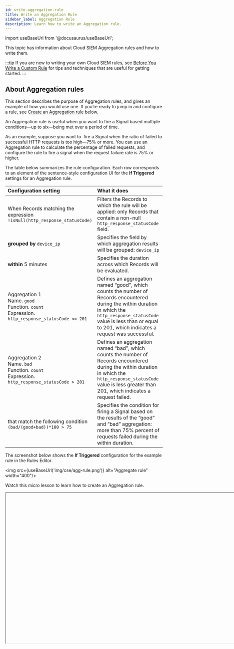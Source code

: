 ```yaml
---
id: write-aggregation-rule
title: Write an Aggregation Rule
sidebar_label: Aggregation Rule
description: Learn how to write an Aggregation rule.
---
```


import useBaseUrl from '@docusaurus/useBaseUrl';

This topic has information about Cloud SIEM Aggregation rules and how to write them.

:::tip
If you are new to writing your own Cloud SIEM rules, see [Before You Write a Custom Rule](/docs/cse/rules/before-writing-custom-rule) for tips and techniques that are useful for getting started.
:::

## About Aggregation rules

This section describes the purpose of Aggregation rules, and gives an example of how you would use one. If you’re ready to jump in and configure a rule, see [Create an Aggregation rule](#create-an-aggregation-rule) below.

An Aggregation rule is useful when you want to fire a Signal based multiple conditions—up to six—being met over a period of time. 

As an example, suppose you want to  fire a Signal when the ratio of failed to successful HTTP requests is too high—75% or more. You can use an Aggregation rule to calculate the percentage of failed requests, and configure the rule to fire a signal when the request failure rate is 75% or higher.

The table below summarizes the rule configuration. Each row corresponds to an element of the sentence-style configuration UI for the **If Triggered** settings for an Aggregation rule.

| Configuration setting | What it does |
|:--|:--|
| When Records matching the expression<br/>`!isNull(http_response_statusCode)` | Filters the Records to which the rule will be applied: only Records that contain a non-null `http_response_statusCode` field. |
| **grouped by** `device_ip` | Specifies the field by which aggregation results will be grouped: `device_ip` |
| **within** 5 minutes | Specifies the duration across which Records will be evaluated. |
| Aggregation 1<br/>Name. `good`<br/>Function. `count`<br/>Expression. `http_response_statusCode <= 201` | Defines an aggregation named “good”, which counts the number of Records encountered during the within duration in which the `http_response_statusCode` value is less than or equal to 201, which indicates a request was successful. |
| Aggregation 2<br/>Name. `bad`<br/> Function. `count`<br/>Expression. `http_response_statusCode > 201` | Defines an aggregation named “bad”, which counts the number of Records encountered during the within duration in which the `http_response_statusCode` value is less greater than 201, which indicates a request failed. |
| that match the following condition<br/>`(bad/(good+bad))*100 > 75` | Specifies the condition for firing a Signal based on the results of the “good” and “bad” aggregation: more than 75% percent of requests failed during the within duration. |

The screenshot below shows the **If Triggered** configuration for the example rule in the Rules Editor. 

<img src={useBaseUrl('img/cse/agg-rule.png')} alt="Aggregate rule" width="400"/>

Watch this micro lesson to learn how to create an Aggregation rule.

<Iframe url="https://www.youtube.com/embed/XaqQES5suWQ?rel=0"
        width="854px"
        height="480px"
        id="myId"
        className="video-container"
        display="initial"
        position="relative"
        allow="accelerometer; autoplay=1; clipboard-write; encrypted-media; gyroscope; picture-in-picture"
        allowfullscreen
        />

import Iframe from 'react-iframe'; 


## Create an Aggregation rule

1. Select **Rules** from the Content menu.
1. On the **Create a Rule** page, click **Create** in the **Aggregation** card. 
1. In the rules editor:
   1. **Name**. At the top of the Rules Editor, enter a name for the rule. Signals fired by the rule will have the same name as the rule.
   1. **Enabled**. By default the rule will be enabled. It's good practice to use the slider to disable the rule so that it won’t be applied to incoming Records until you’ve tested it.  
   
## Configure “If Triggered” settings

On the left side of the Rules Editor, in the **If Triggered** section, you configure a filter that determines the Records to which the rule will be applied, and the conditions under which you want the rule to fire a Signal. Here’s the UI before any entries have been made: <br/><img src={useBaseUrl('img/cse/agg-rule-if-triggered.png')} alt="agg-rule-if-triggered.png" width="400"/>
1. **When Records matching the expression**. Enter one or more boolean expressions to filter the Records you want to apply the rule to. For example: `!isNull(http_response_statusCode)`
1. **grouped by**. Specify the Record field or fields by which aggregation results will be grouped. Note that when you define the **On Entity** field for the rule (in [Configure “Then Create a Signal” settings](#configure-then-create-a-signal-settings) below), the field you choose will automatically appear here. If you want to aggregate on other fields, you can select them from the selector list.
1. **Within**. Select the length of time across which the rule is applied. The options range from 5 minutes to 5 days.
1. **have aggregations**. To define an aggregation:
   1. **Name**. Give the aggregation a brief, meaningful name. You’ll reference the aggregation by its name in the trigger condition for the rule.
   1. **Function**. Select an aggregation function: `avg`, `count`, `count_distinct`, `first`, `last`, `max`, `min`, or `sum`.
   1. **Expression**. Enter an expression to filter the Records to be aggregated. For example, the following expression results in the aggregation being applied to Record whose `http_response_statusCode` field is greater than 201:<br/>
   `http_response_statusCode > 201`
   :::note
    The expression you enter should make sense with the aggregation function you chose. Specifically, if your aggregation function is `count` or `count_distinct`, your expression should return countable results, like the example above. However, if you use another aggregation function — `avg`, `first`, `last`, `max`, `min`, or `sum` — your expression should be a field name, for example: `bytes` or `if(!isEmpty(bytes), bytes, bits)`, and the function will be applied to the value of that field.
   :::
   1. To define another aggregation, click **Add Aggregation** and repeat the previous three steps.
1. **that match the following condition**. Enter one or more boolean expressions, based on the results of the configured aggregations, which when true will cause the rule to fire a Signal. For example, given the following expression, a rule will fire a Signal when the sum of `Aggregation-1` and `Aggregation-2` is greater than 1.  `Aggregation-1 + Aggregation-2 > 1`

## Test your rule expression
After creating a rule expression, you can test it against existing Records in Cloud SIEM.

1. Click **Test Rule** above the rule expression.
1. The **If Triggered** section expands, and Cloud SIEM searches for Records that match the rule expression. If there are no matching Records, you'll see a **There aren't any matches for the expression** message.
1. If no matches were returned, try changing the time range.

:::note
If you use the Test Rule feature on a rule that has one or more [Rule Tuning Expressions](/docs/cse/rules/rule-tuning-expressions), you can test it without the tuning expressions, or with selected tuning expressions.
:::

### Configure “Then Create a Signal” settings

On the right side of the Rules Editor, in the **Then Create a Signal** section, you configure details of the Signals that your rule will fire. Here’s the UI before any entries have been made:

<img src={useBaseUrl('img/cse/then-create-a-signal.png')} alt="then-create-a-signal.png" width="400"/>

1. **On Entity**. Use the pull-down list to select one or more Entity fields, for example, an IP address, MAC address, hostname, and so on. When the rule is triggered, it will fire a Signal on each of the Entity fields you select.  
1. **with the summary**. Enter a brief summary describing what causes the Rule to create a Signal.
1. **with the description**. Enter a description for the Signal. The Signal description should be a good indication of what the rule looks for.
:::note
{@import ../../reuse/cse-rule-description-links.md}
:::
1. **with a severity of**. Severity is an estimate of the criticality of the detected activity, from 1 (lowest) to 10 (highest). There are two ways to specify Severity:
   * **Constant**. Every Signal that the rule fires will have the same severity,
   * **Dynamic**. Severity is based on the value of a field in the Record.
1. **Configure constant severity**. Choose **Constant**, and select a severity level. Then, proceed to Step 7. <br/><img src={useBaseUrl('img/cse/constant-severity.png')} alt="constant-severity.png" width="325"/>
1. **Configure dynamic severity**.
   1. Choose **Dynamic**.
   1. The severity area updates. <br/><img src={useBaseUrl('img/cse/dyamic-severity-field.png')} alt="dyamic-severity-field.png" width="450"/>
   1. **severity of**. Use the pulldown to select a default severity value.
   1. **for the record field**. Use the down arrows to display a list of fields, and select one.  The dynamic severity will be based on the value of (or existence of) that field in the Record that matched the rule expression.
   1. The **Add More Mappings** option appears. <br/><img src={useBaseUrl('img/cse/add-more-mappings.png')} alt="add more mappings" width="450"/>
   1. **Click Add More Mappings**. (Optional) You can define additional mappings if desired. If you don’t, the severity value will be the value of the Record field you selected above.
   1. The **if the value is** option appears.<br/><img src={useBaseUrl('img/cse/if-the-value-is.png')} alt="if-the-value-is.png" width="450"/>
   1. Select one of the following options:
      * **equal to**. The Record field’s value must exactly match the string or numeric value you supply. For example "equal to 4" will match "4" and “4.0” but not “4.01”.
      * **less than**. The Record field’s value must be less than the numeric value you supply. The match is not inclusive. For example "less than 5" will match “4.9” but not “5”.
      * **greater than**. The Record field’s value must be greater than the numeric value you supply. The match is not inclusive. For example "greater than “5" will match “5.1”, but not “5”.
      * **between**. The Record field’s value must be between the two numeric values you supply. The match is inclusive. For example, "Between 5 and 10" will match “5”, “7”, or “10”, but not “10.1”.
      * **not in the record**. Will match when the attribute is found in the Record. For example, if the selected field is `broirc_value`, and that field is not present in a Record, the rule will match. If `broirc_value` exists but is null or empty, the rule will not match.
   1. You can define additional conditions, as desired. To define an additional conditions, repeat the steps above, starting with **Add More Mappings**.
   :::note
   The conditions you define will be processed in the order you define them. Once a match occurs, processing stops–remaining conditions are ignored.
   :::
1. **with tags**. If desired, you can add metadata tags to your rule. Tags are useful for adding context to items like Rules, Insights, Signals, Entities. You can also search for and filter items by tag. Tags you set here will be automatically set on any Signals created from this rule, and inherited by any insights generated from those signals.

### Save as prototype 
If you are not sure that your rule is ready for prime time, you can save it as a prototype. A prototype rule generates Signals, but those Signals won't contribute to Insights. (Signals generated by a prototype rule do not increment the rule's **On Entity** entity's Activity Score.) Running the rule as a prototype for a while allows you to determine whether the rule is too noisy and fires too many Signals.

To make the rule a prototype, click the box next to **Save this rule as a prototype**. When you are satisfied with the rule's behavior you can uncheck the box.

Click **Submit** to save the rule.

### Duplicate Signals?
If you determine that a Threshold, Chain, or Aggregation rule is firing identical Signals for the same conditions during the same time interval, there’s a likely explanation. This situation can arise due to how these rule types are processed: they are evaluated differently than Match rules, because they support time duration conditions. For example, a Threshold rule fires when its rule expression is matched at least a certain number of times during a specified length of time.

To successfully apply a rule across a sliding time window, Cloud SIEM evaluates Records across overlapping time spans. Consider a rule that requires three matches across five minutes. With non-overlapping windows, we could detect one match at the end of one time window, and two more in the following time window. This should cause the rule to fire a Signal, but would not, because the required five minute span is split between two evaluation windows. Overlapping evaluation windows solves this problem. In some cases though, it can also result in duplicate Signals. However, as long as you don’t run the rule as a prototype, duplicate Signals will be suppressed, as described in [About Signal Suppression](/docs/cse/records-signals-entities-insights/about-signal-suppression).
